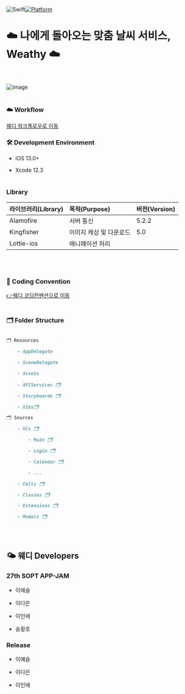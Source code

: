![Swift](https://img.shields.io/badge/Swift-5.0-orange.svg)[![Platform](https://img.shields.io/cocoapods/p/LFAlertController.svg?style=flat)](http://creativecommons.org/licenses/by/4.0/)  

# ☁️ 나에게 돌아오는 맞춤 날씨 서비스, Weathy  ☁️

<br>

![image](https://user-images.githubusercontent.com/42545818/104703718-073cd600-575b-11eb-881d-41af708a10a8.png)
<br><br>

### ☁️ Workflow

[웨디 워크플로우로 이동](./Docs/weathy_workflow.png)
<br>

### 🛠 Development Environment

- iOS 13.0+

- Xcode 12.3
<br><br>

### Library

| 라이브러리(Library) | 목적(Purpose) | 버전(Version) |
|:---|:----------|----|
| Alamofire | 서버 통신 | 5.2.2|
| Kingfisher | 이미지 캐싱 및 다운로드 | 5.0|
| Lottie-ios | 애니메이션 처리 |  |
<br><br>

### 📝 Coding Convention

  

 [👉웨디 코딩컨벤션으로 이동](./Docs/CodingConvention.md)
 <br><br>
 
### 🗂 Folder Structure

  

```markdown

🗂 Resources

    - AppDelegate

    - SceneDelegate

    - Assets
    
    - APIServices 🗂

    - Storyboards 🗂

    - Xibs🗂

🗂 Sources

    - VCs 🗂

        - Main 🗂

        - Login 🗂

        - Calendar 🗂

        - ...

    - Cells 🗂

    - Classes 🗂

    - Extensions 🗂

    - Models 🗂

```

<br><br>

## 🌤 웨디 Developers

### 27th SOPT APP-JAM
- 이예슬

- 이다은

- 이인애

- 송황호

### Release
- 이예슬

- 이다은

- 이인애
